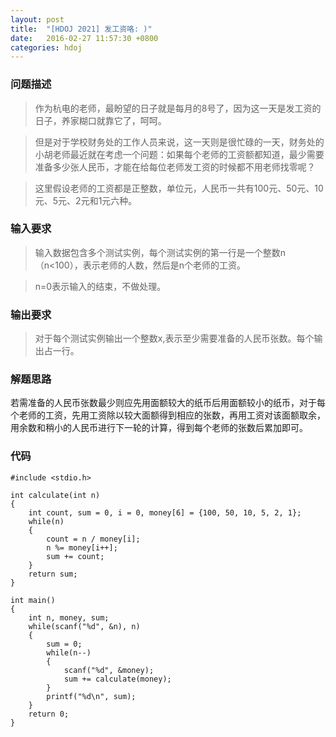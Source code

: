 ```yaml
---
layout: post
title:  "[HDOJ 2021] 发工资咯: )"
date:   2016-02-27 11:57:30 +0800
categories: hdoj
---
```

### __问题描述__
> 作为杭电的老师，最盼望的日子就是每月的8号了，因为这一天是发工资的日子，养家糊口就靠它了，呵呵。

> 但是对于学校财务处的工作人员来说，这一天则是很忙碌的一天，财务处的小胡老师最近就在考虑一个问题：如果每个老师的工资额都知道，最少需要准备多少张人民币，才能在给每位老师发工资的时候都不用老师找零呢？

> 这里假设老师的工资都是正整数，单位元，人民币一共有100元、50元、10元、5元、2元和1元六种。

### __输入要求__
> 输入数据包含多个测试实例，每个测试实例的第一行是一个整数n（n<100），表示老师的人数，然后是n个老师的工资。

> n=0表示输入的结束，不做处理。

### __输出要求__
> 对于每个测试实例输出一个整数x,表示至少需要准备的人民币张数。每个输出占一行。

### __解题思路__
若需准备的人民币张数最少则应先用面额较大的纸币后用面额较小的纸币，对于每个老师的工资，先用工资除以较大面额得到相应的张数，再用工资对该面额取余，用余数和稍小的人民币进行下一轮的计算，得到每个老师的张数后累加即可。

### __代码__
	#include <stdio.h>

	int calculate(int n)
	{
	    int count, sum = 0, i = 0, money[6] = {100, 50, 10, 5, 2, 1};
	    while(n)
	    {
	        count = n / money[i];
	        n %= money[i++];
	        sum += count;
	    }
	    return sum;
	}

	int main()
	{
	    int n, money, sum;
	    while(scanf("%d", &n), n)
	    {
	        sum = 0;
	        while(n--)
	        {
	            scanf("%d", &money);
	            sum += calculate(money);
	        }
	        printf("%d\n", sum);
	    }
	    return 0;
	}